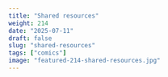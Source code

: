 ```yaml
---
title: "Shared resources"
weight: 214
date: "2025-07-11"
draft: false
slug: "shared-resources"
tags: ["comics"]
image: "featured-214-shared-resources.jpg"
---
```

